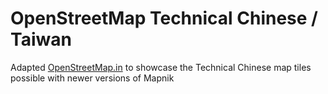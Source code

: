 # OpenStreetMap Technical Chinese / Taiwan

Adapted [OpenStreetMap.in](https://openstreetmap.in) to showcase the Technical Chinese map tiles possible with newer versions of Mapnik
